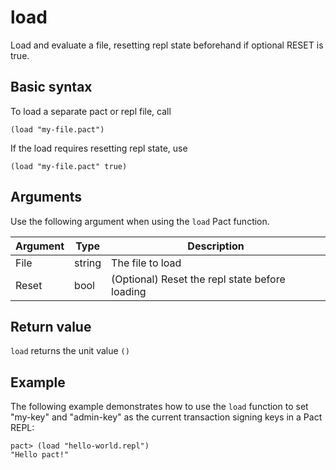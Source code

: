 # load

Load and evaluate a file, resetting repl state beforehand if optional RESET is
true.


## Basic syntax

To load a separate pact or repl file, call

```pact
(load "my-file.pact")
```

If the load requires resetting repl state, use

```pact
(load "my-file.pact" true)
```


## Arguments

Use the following argument when using the `load` Pact function.

| Argument | Type     | Description                                                  |
|----------|----------|--------------------------------------------------------------|
| File     | string   | The file to load                                             |
| Reset    | bool     | (Optional) Reset the repl state before loading               |

## Return value

`load` returns the unit value `()`

## Example

The following example demonstrates how to use the `load` function to set "my-key" and "admin-key" as the current transaction signing keys in a Pact REPL:

```pact
pact> (load "hello-world.repl")
"Hello pact!"
```
